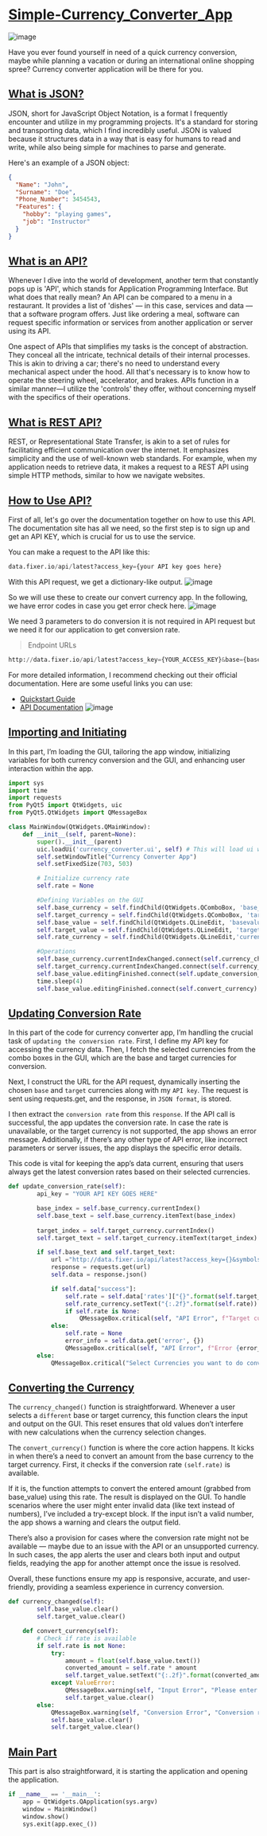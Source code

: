 # <ins>Simple-Currency_Converter_App</ins>
![image](https://github.com/yavuzCodiin/Simple-Currency_Converter_App/assets/82445309/3cef242e-569a-463e-a67f-a5d7805ac713)

Have you ever found yourself in need of a quick currency conversion, maybe while planning a vacation or during an international online shopping spree? Currency converter application will be there for you.
## <ins>What is JSON?</ins>

JSON, short for JavaScript Object Notation, is a format I frequently encounter and utilize in my programming projects. It's a standard for storing and transporting data, which I find incredibly useful. JSON is valued because it structures data in a way that is easy for humans to read and write, while also being simple for machines to parse and generate.

Here's an example of a JSON object:

```json
{
  "Name": "John",
  "Surname": "Doe",
  "Phone_Number": 3454543,
  "Features": {
    "hobby": "playing games",
    "job": "Instructor"
  }
}
```
## <ins>What is an API?</ins>

Whenever I dive into the world of development, another term that constantly pops up is 'API', which stands for Application Programming Interface. But what does that really mean? An API can be compared to a menu in a restaurant. It provides a list of 'dishes' — in this case, services and data — that a software program offers. Just like ordering a meal, software can request specific information or services from another application or server using its API.

One aspect of APIs that simplifies my tasks is the concept of abstraction. They conceal all the intricate, technical details of their internal processes. This is akin to driving a car; there's no need to understand every mechanical aspect under the hood. All that's necessary is to know how to operate the steering wheel, accelerator, and brakes. APIs function in a similar manner—I utilize the 'controls' they offer, without concerning myself with the specifics of their operations.
## <ins>What is REST API?</ins>

REST, or Representational State Transfer, is akin to a set of rules for facilitating efficient communication over the internet. It emphasizes simplicity and the use of well-known web standards. For example, when my application needs to retrieve data, it makes a request to a REST API using simple HTTP methods, similar to how we navigate websites.
## <ins>How to Use API?</ins>

First of all, let's go over the documentation together on how to use this API. The documentation site has all we need, so the first step is to sign up and get an API KEY, which is crucial for us to use the service.

You can make a request to the API like this:
```python
data.fixer.io/api/latest?access_key={your API key goes here}
```
With this API request, we get a dictionary-like output.
![image](https://github.com/yavuzCodiin/Simple-Currency_Converter_App/assets/82445309/11cf9d92-5879-429c-9a9b-200dc09f9417)

So we will use these to create our convert currency app. In the following, we have error codes in case you get error check here.
![image](https://github.com/yavuzCodiin/Simple-Currency_Converter_App/assets/82445309/42a56786-1a82-476d-9f6b-aff04d4c760d)

We need 3 parameters to do conversion it is not required in API request but we need it for our application to get conversion rate.
> Endpoint URLs
```python
http://data.fixer.io/api/latest?access_key={YOUR_ACCESS_KEY}&base={base currency}&symbols={target currency}
```
For more detailed information, I recommend checking out their official documentation. Here are some useful links you can use:

- [Quickstart Guide](https://fixer.io/quickstart)
- [API Documentation](https://fixer.io/documentation)
![image](https://github.com/yavuzCodiin/Simple-Currency_Converter_App/assets/82445309/a6881384-8128-43e5-a051-40183779d139)

## <ins>Importing and Initiating</ins>
In this part, I’m loading the GUI, tailoring the app window, initializing variables for both currency conversion and the GUI, and enhancing user interaction within the app.
```python
import sys
import time
import requests
from PyQt5 import QtWidgets, uic
from PyQt5.QtWidgets import QMessageBox

class MainWindow(QtWidgets.QMainWindow):
    def __init__(self, parent=None):
        super().__init__(parent)
        uic.loadUi('currency_converter.ui', self) # This will load ui which we created with QtDesigner
        self.setWindowTitle("Currency Converter App")
        self.setFixedSize(703, 503)

        # Initialize currency rate
        self.rate = None

        #Defining Variables on the GUI
        self.base_currency = self.findChild(QtWidgets.QComboBox, 'base_comboBox')
        self.target_currency = self.findChild(QtWidgets.QComboBox, 'target_comboBox')
        self.base_value = self.findChild(QtWidgets.QLineEdit, 'basevalue_lineEdit')
        self.target_value = self.findChild(QtWidgets.QLineEdit, 'targetvalue_lineEdit')
        self.rate_currency = self.findChild(QtWidgets.QLineEdit,'currencyrate_lineEdit')

        #Operations
        self.base_currency.currentIndexChanged.connect(self.currency_changed)
        self.target_currency.currentIndexChanged.connect(self.currency_changed)
        self.base_value.editingFinished.connect(self.update_conversion_rate)
        time.sleep(4)
        self.base_value.editingFinished.connect(self.convert_currency)
```
## <ins>Updating Conversion Rate</ins>
In this part of the code for currency converter app, I’m handling the crucial task of `updating the conversion rate`. First, I define my API key for accessing the currency data. Then, I fetch the selected currencies from the combo boxes in the GUI, which are the base and target currencies for conversion.

Next, I construct the URL for the API request, dynamically inserting the chosen `base` and `target` currencies along with my `API key`. The request is sent using requests.get, and the response, in `JSON format`, is stored.

I then extract the `conversion rate` from this `response`. If the API call is successful, the app updates the conversion rate. In case the rate is unavailable, or the target currency is not supported, the app shows an error message. Additionally, if there’s any other type of API error, like incorrect parameters or server issues, the app displays the specific error details.

This code is vital for keeping the app’s data current, ensuring that users always get the latest conversion rates based on their selected currencies.
```python
def update_conversion_rate(self):
        api_key = "YOUR API KEY GOES HERE"

        base_index = self.base_currency.currentIndex()
        self.base_text = self.base_currency.itemText(base_index)
        
        target_index = self.target_currency.currentIndex()
        self.target_text = self.target_currency.itemText(target_index)

        if self.base_text and self.target_text:
            url ="http://data.fixer.io/api/latest?access_key={}&symbols={}&base={}".format(api_key, self.target_text, self.base_text)
            response = requests.get(url)
            self.data = response.json()

            if self.data["success"]:
                self.rate = self.data['rates']["{}".format(self.target_text)]
                self.rate_currency.setText("{:.2f}".format(self.rate))
                if self.rate is None:
                    QMessageBox.critical(self, "API Error", f"Target currency {self.target_text} is not supported.")
            else:
                self.rate = None
                error_info = self.data.get('error', {})
                QMessageBox.critical(self, "API Error", f"Error {error_info.get('code')}: {error_info.get('info')}")
        else:
            QMessageBox.critical("Select Currencies you want to do conversion")
```
## <ins>Converting the Currency</ins>
The `currency_changed()` function is straightforward. Whenever a user selects a `different` base or target currency, this function clears the input and output on the GUI. This reset ensures that old values don’t interfere with new calculations when the currency selection changes.

The `convert_currency()` function is where the core action happens. It kicks in when there’s a need to convert an amount from the base currency to the target currency. First, it checks if the conversion rate `(self.rate)` is available.

If it is, the function attempts to convert the entered amount (grabbed from base_value) using this rate. The result is displayed on the GUI. To handle scenarios where the user might enter invalid data (like text instead of numbers), I’ve included a try-except block. If the input isn’t a valid number, the app shows a warning and clears the output field.

There’s also a provision for cases where the conversion rate might not be available — maybe due to an issue with the API or an unsupported currency. In such cases, the app alerts the user and clears both input and output fields, readying the app for another attempt once the issue is resolved.

Overall, these functions ensure my app is responsive, accurate, and user-friendly, providing a seamless experience in currency conversion.
```python
def currency_changed(self):
        self.base_value.clear()
        self.target_value.clear()

    def convert_currency(self):
        # Check if rate is available
        if self.rate is not None:
            try:
                amount = float(self.base_value.text())
                converted_amount = self.rate * amount
                self.target_value.setText("{:.2f}".format(converted_amount))
            except ValueError:
                QMessageBox.warning(self, "Input Error", "Please enter a valid amount.")
                self.target_value.clear()
        else:
            QMessageBox.warning(self, "Conversion Error", "Conversion rate not available. Please check the base currency and try again.")
            self.base_value.clear()
            self.target_value.clear()
```
## <ins>Main Part</ins>
This part is also straightforward, it is starting the application and opening the application.
```python
if __name__ == '__main__':
    app = QtWidgets.QApplication(sys.argv)
    window = MainWindow()
    window.show()
    sys.exit(app.exec_())
```

